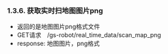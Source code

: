 ###  1.3.6. 获取实时扫地图图片png

  - 返回的是地图图片png格式文件
  - GET请求　/gs-robot/real_time_data/scan_map_png
  - response: 地图图片，png格式